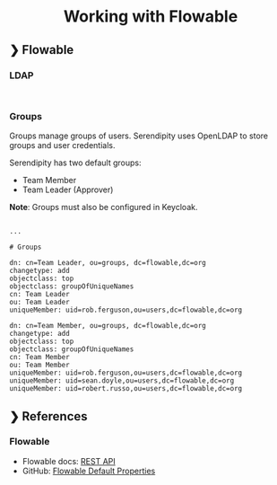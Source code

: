 <h1 align="center">Working with Flowable</h1>

## ❯ Flowable

### LDAP

```


```





### Groups

Groups manage groups of users. Serendipity uses OpenLDAP to store groups and user credentials.

Serendipity has two default groups:

- Team Member
- Team Leader (Approver)

**Note**: Groups must also be configured in Keycloak.

```

...

# Groups

dn: cn=Team Leader, ou=groups, dc=flowable,dc=org
changetype: add
objectclass: top
objectclass: groupOfUniqueNames
cn: Team Leader
ou: Team Leader
uniqueMember: uid=rob.ferguson,ou=users,dc=flowable,dc=org

dn: cn=Team Member, ou=groups, dc=flowable,dc=org
changetype: add
objectclass: top
objectclass: groupOfUniqueNames
cn: Team Member
ou: Team Member
uniqueMember: uid=rob.ferguson,ou=users,dc=flowable,dc=org
uniqueMember: uid=sean.doyle,ou=users,dc=flowable,dc=org
uniqueMember: uid=robert.russo,ou=users,dc=flowable,dc=org
```


## ❯ References

### Flowable

* Flowable docs: [REST API](https://www.flowable.com/open-source/docs/bpmn/ch14-REST)
* GitHub: [Flowable Default Properties](https://github.com/flowable/flowable-engine/blob/main/modules/flowable-app-rest/src/main/resources/flowable-default.properties)
